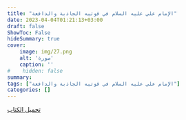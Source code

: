 ```yaml
---
title: "الإمام علي عليه السلام في قوتيه الجاذبة والدافعة"
date: 2023-04-04T01:21:13+03:00
draft: false
ShowToc: False
hideSummary: true
cover:
    image: img/27.png
    alt: 'صورة'
    caption: ''
#    hidden: false
summary: 
tags: ["الإمام علي عليه السلام في قوتيه الجاذبة والدافعة"]
categories: []
---
```

[تحميل الكتاب](./../../books/27.pdf)

